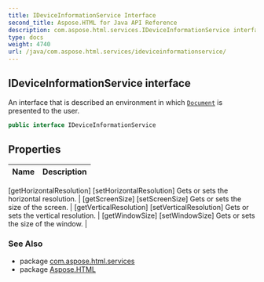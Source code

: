 ```yaml
---
title: IDeviceInformationService Interface
second_title: Aspose.HTML for Java API Reference
description: com.aspose.html.services.IDeviceInformationService interface. An interface that is described an environment in which Document is presented to the user
type: docs
weight: 4740
url: /java/com.aspose.html.services/ideviceinformationservice/
---
```

## IDeviceInformationService interface

An interface that is described an environment in which [`Document`](../../com.aspose.html.dom/document/) is presented to the user.

```java
public interface IDeviceInformationService
```

## Properties

| Name | Description |
| --- | --- |
[getHorizontalResolution]
[setHorizontalResolution] Gets or sets the horizontal resolution. |
[getScreenSize]
[setScreenSize] Gets or sets the size of the screen. |
[getVerticalResolution]
[setVerticalResolution] Gets or sets the vertical resolution. |
[getWindowSize]
[setWindowSize] Gets or sets the size of the window. |

### See Also

* package [com.aspose.html.services](../../com.aspose.html.services/)
* package [Aspose.HTML](../../)
